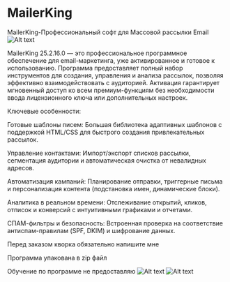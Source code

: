 # MailerKing
MailerKing-Профессиональный софт для Массовой рассылки Email
![Alt text](https://i.postimg.cc/0y2Pxc9z/Screenshot-1.png)

MailerKing 25.2.16.0 — это профессиональное программное обеспечение для email-маркетинга, уже активированное и готовое к использованию. Программа предоставляет полный набор инструментов для создания, управления и анализа рассылок, позволяя эффективно взаимодействовать с аудиторией. Активация гарантирует мгновенный доступ ко всем премиум-функциям без необходимости ввода лицензионного ключа или дополнительных настроек.

Ключевые особенности:

Готовые шаблоны писем: Большая библиотека адаптивных шаблонов с поддержкой HTML/CSS для быстрого создания привлекательных рассылок.

Управление контактами: Импорт/экспорт списков рассылки, сегментация аудитории и автоматическая очистка от невалидных адресов.

Автоматизация кампаний: Планирование отправки, триггерные письма и персонализация контента (подстановка имен, динамические блоки).

Аналитика в реальном времени: Отслеживание открытий, кликов, отписок и конверсий с интуитивными графиками и отчетами.

СПАМ-фильтры и безопасность: Встроенная проверка на соответствие антиспам-правилам (SPF, DKIM) и шифрование данных.

Перед заказом кворка обязательно напишите мне

Программа упакована в zip файл

Обучение по программе не предоставляю
![Alt text](https://i.postimg.cc/7Ljk340z/1.png) ![Alt text](https://i.postimg.cc/3rXTvPRy/2.png)

